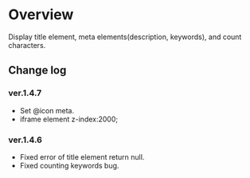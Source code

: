 Overview
=============

Display title element, meta elements(description, keywords), and count characters.

Change log
----------

### ver.1.4.7

* Set @icon meta.
* iframe element z-index:2000;

### ver.1.4.6

* Fixed error of title element return null.
* Fixed counting keywords bug.